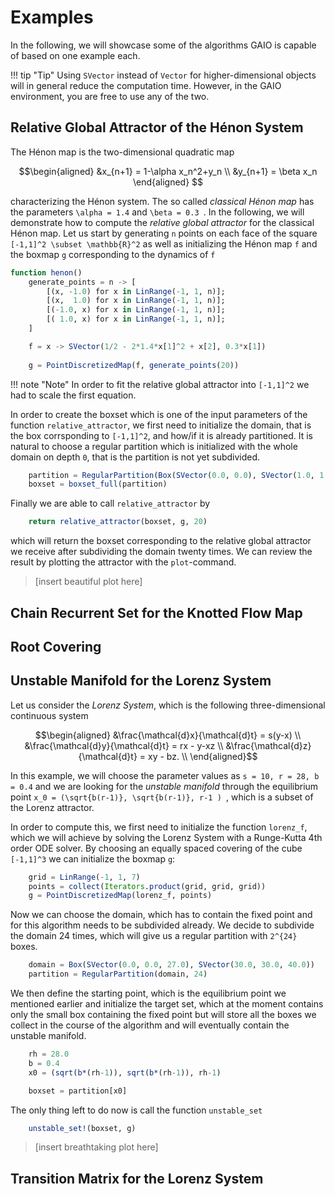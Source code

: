 # Examples
In the following, we will showcase some of the algorithms GAIO is capable of based on one example each.

!!! tip "Tip"
    Using `SVector` instead of `Vector` for higher-dimensional objects will in general reduce the computation time. However, in the GAIO environment, you are free to use any of the two.

## Relative Global Attractor of the Hénon System 
The Hénon map is the two-dimensional quadratic map 
```math 
\begin{aligned} 
&x_{n+1} = 1-\alpha x_n^2+y_n \\
&y_{n+1} = \beta x_n 
\end{aligned} 
```

characterizing the Hénon system. The so called *classical Hénon map* has the parameters ``\alpha = 1.4`` and ``\beta = 0.3 ``. 
In the following, we will demonstrate how to compute the *relative global attractor* for the classical Hénon map.
Let us start by generating ``n`` points on each face of the square ``[-1,1]^2 \subset \mathbb{R}^2`` as well as initializing the Hénon map ``f`` and the boxmap `g` corresponding to the dynamics of ``f``
```julia
function henon()
    generate_points = n -> [
        [(x, -1.0) for x in LinRange(-1, 1, n)];
        [(x,  1.0) for x in LinRange(-1, 1, n)];
        [(-1.0, x) for x in LinRange(-1, 1, n)];
        [( 1.0, x) for x in LinRange(-1, 1, n)];
    ]

    f = x -> SVector(1/2 - 2*1.4*x[1]^2 + x[2], 0.3*x[1])
       
    g = PointDiscretizedMap(f, generate_points(20))
```
!!! note "Note"
    In order to fit the relative global attractor into ``[-1,1]^2`` we had to scale the first equation.
    
In order to create the boxset which is one of the input parameters of the function `relative_attractor`, we first need to initialize the domain, that is the box corrsponding to ``[-1,1]^2``, and how/if it is already partitioned. It is natural to choose a regular partition which is initialized with the whole domain on depth ``0``, that is the partition is not yet subdivided.
```julia
    partition = RegularPartition(Box(SVector(0.0, 0.0), SVector(1.0, 1.0)))
    boxset = boxset_full(partition)
```
Finally we are able to call `relative_attractor` by
```julia
    return relative_attractor(boxset, g, 20)
```
which will return the boxset corresponding to the relative global attractor we receive after subdividing the domain twenty times. We can review the result by plotting the attractor with the `plot`-command.
> [insert beautiful plot here]

## Chain Recurrent Set for the Knotted Flow Map
## Root Covering
## Unstable Manifold for the Lorenz System
Let us consider the *Lorenz System*, which is the following three-dimensional continuous system 
```math
\begin{aligned} 
&\frac{\mathcal{d}x}{\mathcal{d}t} = s(y-x) \\ 
&\frac{\mathcal{d}y}{\mathcal{d}t} = rx - y-xz \\
&\frac{\mathcal{d}z}{\mathcal{d}t} = xy - bz. \\ 
\end{aligned}
```
In this example, we will choose the parameter values as ``s = 10, r = 28, b = 0.4`` and we are looking for the *unstable manifold* through the equilibrium point ``x_0 = (\sqrt{b(r-1)}, \sqrt{b(r-1)}, r-1 ) ``, which is a subset of the Lorenz attractor.

In order to compute this, we first need to initialize the function ```lorenz_f```, which we will achieve by solving the Lorenz System with a Runge-Kutta 4th order ODE solver. 
By choosing an equally spaced covering of the cube `` [-1,1]^3`` we can initialize the boxmap `g`:
```julia
    grid = LinRange(-1, 1, 7)
    points = collect(Iterators.product(grid, grid, grid))
    g = PointDiscretizedMap(lorenz_f, points)
```
Now we can choose the domain, which has to contain the fixed point and for this algorithm needs to be subdivided already. We decide to subdivide the domain 24 times, which will give us a regular partition with ``2^{24}`` boxes.
```julia
    domain = Box(SVector(0.0, 0.0, 27.0), SVector(30.0, 30.0, 40.0))
    partition = RegularPartition(domain, 24)
```
We then define the starting point, which is the equilibrium point we mentioned earlier and initialize the target set, which at the moment contains only the small box containing the fixed point but will store all the boxes we collect in the course of the algorithm and will eventually contain the unstable manifold.
```julia
    rh = 28.0
    b = 0.4
    x0 = (sqrt(b*(rh-1)), sqrt(b*(rh-1)), rh-1)

    boxset = partition[x0]
```
The only thing left to do now is call the function `unstable_set`
```julia
    unstable_set!(boxset, g)
```

> [insert breathtaking plot here]
## Transition Matrix for the Lorenz System
